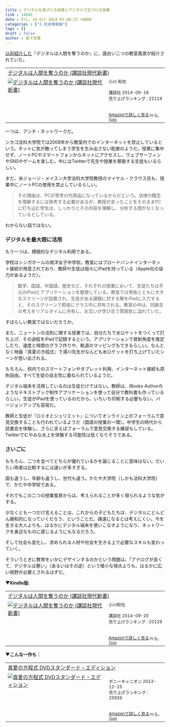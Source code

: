 ```yaml
---
title : デジタルを遠ざける授業とデジタルで近づける授業
link : 14645
date : Fri, 24 Oct 2014 03:48:22 +0000
categories : ["2-社会情報論"]
tags : []
draft : false
author : 倉下忠憲
---
```


<a href="https://rashita.net/blog/?p=14584" target="_blank">以前紹介した</a>『デジタルは人間を奪うのか』に、面白い二つの教室風景が紹介されていた。

<table  border="0" cellpadding="5"><tr><td colspan="2"><a href="http://www.amazon.co.jp/%E3%83%87%E3%82%B8%E3%82%BF%E3%83%AB%E3%81%AF%E4%BA%BA%E9%96%93%E3%82%92%E5%A5%AA%E3%81%86%E3%81%AE%E3%81%8B-%E8%AC%9B%E8%AB%87%E7%A4%BE%E7%8F%BE%E4%BB%A3%E6%96%B0%E6%9B%B8-%E5%B0%8F%E5%B7%9D-%E5%92%8C%E4%B9%9F/dp/4062882833%3FSubscriptionId%3D15SMZCTB9V8NGR2TW082%26tag%3Drashita1000-22%26linkCode%3Dxm2%26camp%3D2025%26creative%3D165953%26creativeASIN%3D4062882833" target="_blank">デジタルは人間を奪うのか (講談社現代新書)</a><img src="http://www.assoc-amazon.jp/e/ir?t=rashita1000-22&l=ur2&o=9" width="1" height="1" style="border: none;" alt="" /></td></tr><tr><td valign="top"><a href="http://www.amazon.co.jp/%E3%83%87%E3%82%B8%E3%82%BF%E3%83%AB%E3%81%AF%E4%BA%BA%E9%96%93%E3%82%92%E5%A5%AA%E3%81%86%E3%81%AE%E3%81%8B-%E8%AC%9B%E8%AB%87%E7%A4%BE%E7%8F%BE%E4%BB%A3%E6%96%B0%E6%9B%B8-%E5%B0%8F%E5%B7%9D-%E5%92%8C%E4%B9%9F/dp/4062882833%3FSubscriptionId%3D15SMZCTB9V8NGR2TW082%26tag%3Drashita1000-22%26linkCode%3Dxm2%26camp%3D2025%26creative%3D165953%26creativeASIN%3D4062882833" target="_blank"><img src="http://ecx.images-amazon.com/images/I/31nT0J4onKL._SL160_.jpg" border="0" alt="デジタルは人間を奪うのか (講談社現代新書)" /></a></td><td valign="top"><font size="-1">小川 和也 <br /><br />講談社  2014-09-18<br />売り上げランキング : 22119<br /><br /><br /><a href="http://www.amazon.co.jp/%E3%83%87%E3%82%B8%E3%82%BF%E3%83%AB%E3%81%AF%E4%BA%BA%E9%96%93%E3%82%92%E5%A5%AA%E3%81%86%E3%81%AE%E3%81%8B-%E8%AC%9B%E8%AB%87%E7%A4%BE%E7%8F%BE%E4%BB%A3%E6%96%B0%E6%9B%B8-%E5%B0%8F%E5%B7%9D-%E5%92%8C%E4%B9%9F/dp/4062882833%3FSubscriptionId%3D15SMZCTB9V8NGR2TW082%26tag%3Drashita1000-22%26linkCode%3Dxm2%26camp%3D2025%26creative%3D165953%26creativeASIN%3D4062882833" target="_blank">Amazonで詳しく見る</a></font><font size="-2"> by <a href="http://www.goodpic.com/mt/aws/index.html" >G-Tools</a></font></td></tr></table>

一つは、アンチ・ネットワークだ。

シカゴ法科大学院では2008年から教室内でのインターネットを禁止しているという。ネットに気が散ってしまう学生を生み出さない配慮のようだ。授業に集中せず、ノートPCやスマートフォンからネットにアクセスし、ウェブサーフィンやSNSやゲームを楽しむ。中にはTwitterで先生や授業を揶揄する生徒もいるらしい。

また、米ジョージ・メイスン大学法科大学院教授のマイケル・クラウス氏も、授業中にノートPCの使用を禁止しているらしい。

<blockquote>その理由は、PCが思考の代用品になっているからだという。法律の概念を理解するには熟考する必要があるが、教授が言ったことをそのままPCに打ち込む学生は、しっかりとその内容を理解し、分析する間がなくなっているとしている。</blockquote>

わからない話ではない。

<H3>デジタルを最大限に活用</H3>

もう一つは、積極的なデジタル利用である。

学校はシンガポールの南洋女子中学校。教室にはブロードバンドインターネット接続が用意されており、教師や生徒は個々にiPadを持っている（Apple社の協力があるようだ）。

<blockquote>数学、国語、中国語、歴史など、それぞれの授業において、生徒たちは手元のiPadとアプリケーションを駆使している。教室では黒板とともに大きなスクリーンが設置され、生徒がある課題に対する解をiPadに入力すると、そのスクリーンで即座にクラス中に共有される。教室の中は、同級生の考えをリアルタイムに共有し、お互いが学び合う雰囲気に溢れていた。</blockquote>

すばらしい教室ではないだろうか。

また、ニュートンの法則に関する授業では、自分たちで水ロケットをつくって打ち上げ、その過程をiPadで記録するという。アプリケーションで発射角度を推定したり、速度と時間のグラフ作りや、軌道のマッピングもできるらしい。なんとなく映画『真夏の方程式』で湯川先生がなんども水ロケットを打ち上げていたシーンが思い出される。

もちろん、校内でのスマートフォンやタブレット利用、インターネット接続も原則自由。すべて生徒の自主性に委ねられているようだ。

デジタル端末を活用しているのは生徒だけではない。教師は、iBooks Authorのようなテキストブック制作アプリケーションを使って自分で教科書も作っているらしい。生徒がiPadを使っているのだから、いちいち印刷する必要もない。バージョンアップも容易だ。

教師と生徒が『ロミオとジュリエット』についてオンライン上のフォーラムで意見交換することも行われているようだ（国語の授業の一環）。中学生の時代から読書会を体験し、さらに言えばフォーラムで意見交換する練習もしている。Twitterでむやみな炎上を体験する可能性は低くなりそうである。

<H3>さいごに</H3>

もちろん、二つを並べてどちらが優れているかを論じることに意味はない。だいたい両者は比較するには違いが多すぎる。

国も違うし、年齢も違うし、世代も違う。かたや大学院（しかも法科大学院）で、かたや中学校である。

それでもこの二つの授業風景からは、考えられることが多く得られるような気がする。

少なくとも一つだけ言えることは、これからの子どもたちは、デジタルにどんどん親和的になっていくだろう、ということだ。疎遠になるとは考えにくい。今を生きる大人よりも、はるかにデジタル端末を使いこなすようになり、ネットワークを身近なものに感じるようにもなるだろう。

そして社会も変化し、求められる人材や社会を生きる上で必要なスキルも変わっていく。

そういうときに教育をいかにデザインするのかという問題は、「アナログが良くて、デジタルは悪い」（あるいはその逆）という矮小な視点よりも、はるかに広い視野が必要とされるはずだ。

<strong>▼Kindle版:</strong>
<table  border="0" cellpadding="5"><tr><td colspan="2"><a href="http://www.amazon.co.jp/%E3%83%87%E3%82%B8%E3%82%BF%E3%83%AB%E3%81%AF%E4%BA%BA%E9%96%93%E3%82%92%E5%A5%AA%E3%81%86%E3%81%AE%E3%81%8B-%E8%AC%9B%E8%AB%87%E7%A4%BE%E7%8F%BE%E4%BB%A3%E6%96%B0%E6%9B%B8-%E5%B0%8F%E5%B7%9D%E5%92%8C%E4%B9%9F-ebook/dp/B00OKC20ZC%3FSubscriptionId%3D15SMZCTB9V8NGR2TW082%26tag%3Drashita1000-22%26linkCode%3Dxm2%26camp%3D2025%26creative%3D165953%26creativeASIN%3DB00OKC20ZC" target="_blank">デジタルは人間を奪うのか (講談社現代新書)</a><img src="http://www.assoc-amazon.jp/e/ir?t=rashita1000-22&l=ur2&o=9" width="1" height="1" style="border: none;" alt="" /></td></tr><tr><td valign="top"><a href="http://www.amazon.co.jp/%E3%83%87%E3%82%B8%E3%82%BF%E3%83%AB%E3%81%AF%E4%BA%BA%E9%96%93%E3%82%92%E5%A5%AA%E3%81%86%E3%81%AE%E3%81%8B-%E8%AC%9B%E8%AB%87%E7%A4%BE%E7%8F%BE%E4%BB%A3%E6%96%B0%E6%9B%B8-%E5%B0%8F%E5%B7%9D%E5%92%8C%E4%B9%9F-ebook/dp/B00OKC20ZC%3FSubscriptionId%3D15SMZCTB9V8NGR2TW082%26tag%3Drashita1000-22%26linkCode%3Dxm2%26camp%3D2025%26creative%3D165953%26creativeASIN%3DB00OKC20ZC" target="_blank"><img src="http://ecx.images-amazon.com/images/I/51%2B0aHaj1sL._SL160_.jpg" border="0" alt="デジタルは人間を奪うのか (講談社現代新書)" /></a></td><td valign="top"><font size="-1">小川和也 <br /><br />講談社  2014-09-20<br />売り上げランキング : 10129<br /><br /><br /><a href="http://www.amazon.co.jp/%E3%83%87%E3%82%B8%E3%82%BF%E3%83%AB%E3%81%AF%E4%BA%BA%E9%96%93%E3%82%92%E5%A5%AA%E3%81%86%E3%81%AE%E3%81%8B-%E8%AC%9B%E8%AB%87%E7%A4%BE%E7%8F%BE%E4%BB%A3%E6%96%B0%E6%9B%B8-%E5%B0%8F%E5%B7%9D%E5%92%8C%E4%B9%9F-ebook/dp/B00OKC20ZC%3FSubscriptionId%3D15SMZCTB9V8NGR2TW082%26tag%3Drashita1000-22%26linkCode%3Dxm2%26camp%3D2025%26creative%3D165953%26creativeASIN%3DB00OKC20ZC" target="_blank">Amazonで詳しく見る</a></font><font size="-2"> by <a href="http://www.goodpic.com/mt/aws/index.html" >G-Tools</a></font></td></tr></table>

<strong>▼こんな一作も：</strong>
<table  border="0" cellpadding="5"><tr><td colspan="2"><a href="http://www.amazon.co.jp/%E7%9C%9F%E5%A4%8F%E3%81%AE%E6%96%B9%E7%A8%8B%E5%BC%8F-DVD%E3%82%B9%E3%82%BF%E3%83%B3%E3%83%80%E3%83%BC%E3%83%89%E3%83%BB%E3%82%A8%E3%83%87%E3%82%A3%E3%82%B7%E3%83%A7%E3%83%B3-%E7%A6%8F%E5%B1%B1%E9%9B%85%E6%B2%BB/dp/B00FF47TNM%3FSubscriptionId%3D15SMZCTB9V8NGR2TW082%26tag%3Drashita1000-22%26linkCode%3Dxm2%26camp%3D2025%26creative%3D165953%26creativeASIN%3DB00FF47TNM" target="_blank">真夏の方程式 DVDスタンダード・エディション</a><img src="http://www.assoc-amazon.jp/e/ir?t=rashita1000-22&l=ur2&o=9" width="1" height="1" style="border: none;" alt="" /></td></tr><tr><td valign="top"><a href="http://www.amazon.co.jp/%E7%9C%9F%E5%A4%8F%E3%81%AE%E6%96%B9%E7%A8%8B%E5%BC%8F-DVD%E3%82%B9%E3%82%BF%E3%83%B3%E3%83%80%E3%83%BC%E3%83%89%E3%83%BB%E3%82%A8%E3%83%87%E3%82%A3%E3%82%B7%E3%83%A7%E3%83%B3-%E7%A6%8F%E5%B1%B1%E9%9B%85%E6%B2%BB/dp/B00FF47TNM%3FSubscriptionId%3D15SMZCTB9V8NGR2TW082%26tag%3Drashita1000-22%26linkCode%3Dxm2%26camp%3D2025%26creative%3D165953%26creativeASIN%3DB00FF47TNM" target="_blank"><img src="http://ecx.images-amazon.com/images/I/51ir%2BgVpYsL._SL160_.jpg" border="0" alt="真夏の方程式 DVDスタンダード・エディション" /></a></td><td valign="top"><font size="-1"><br />ポニーキャニオン  2013-12-25<br />売り上げランキング : 25926<br /><br /><br /><a href="http://www.amazon.co.jp/%E7%9C%9F%E5%A4%8F%E3%81%AE%E6%96%B9%E7%A8%8B%E5%BC%8F-DVD%E3%82%B9%E3%82%BF%E3%83%B3%E3%83%80%E3%83%BC%E3%83%89%E3%83%BB%E3%82%A8%E3%83%87%E3%82%A3%E3%82%B7%E3%83%A7%E3%83%B3-%E7%A6%8F%E5%B1%B1%E9%9B%85%E6%B2%BB/dp/B00FF47TNM%3FSubscriptionId%3D15SMZCTB9V8NGR2TW082%26tag%3Drashita1000-22%26linkCode%3Dxm2%26camp%3D2025%26creative%3D165953%26creativeASIN%3DB00FF47TNM" target="_blank">Amazonで詳しく見る</a></font><font size="-2"> by <a href="http://www.goodpic.com/mt/aws/index.html" >G-Tools</a></font></td></tr></table>
